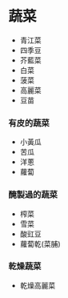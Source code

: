 # 蔬菜

+ 青江菜
+ 四季豆
+ 芥藍菜
+ 白菜
+ 菠菜
+ 高麗菜
+ 豆苗

### 有皮的蔬菜

+ 小黃瓜
+ 苦瓜
+ 洋蔥
+ 蘿蔔

### 醃製過的蔬菜

+ 榨菜
+ 雪菜
+ 酸豇豆
+ 蘿蔔乾(菜脯)

### 乾燥蔬菜

+ 乾燥高麗菜

